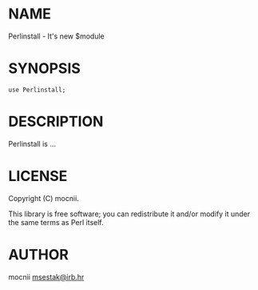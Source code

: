 # NAME

Perlinstall - It's new $module

# SYNOPSIS

    use Perlinstall;

# DESCRIPTION

Perlinstall is ...

# LICENSE

Copyright (C) mocnii.

This library is free software; you can redistribute it and/or modify
it under the same terms as Perl itself.

# AUTHOR

mocnii <msestak@irb.hr>
